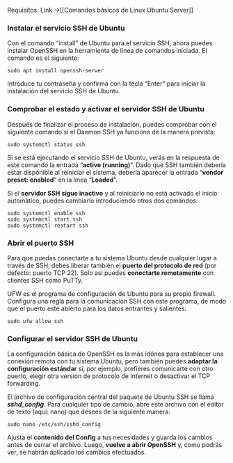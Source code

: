 Requisitos: 
Link ->[[Comandos básicos de Linux Ubuntu Server]]

### Instalar el servicio SSH de Ubuntu

Con el comando “install” de Ubuntu para el servicio SSH, ahora puedes instalar OpenSSH en la herramienta de línea de comandos iniciada. El comando es el siguiente:

```mixed
sudo apt install openssh-server
```

Introduce tu contraseña y confirma con la tecla “Enter” para iniciar la instalación del servicio SSH de Ubuntu.

### Comprobar el estado y activar el servidor SSH de Ubuntu

Después de finalizar el proceso de instalación, puedes comprobar con el siguiente comando si el Daemon SSH ya funciona de la manera prevista:

```
sudo systemctl status ssh
```

Si se está ejecutando el servicio SSH de Ubuntu, verás en la respuesta de este comando la entrada “**active (running)**”. Dado que SSH también debería estar disponible al reiniciar el sistema, debería aparecer la entrada “**vendor preset: enabled**” en la línea “**Loaded**”.

Si el **servidor SSH sigue inactivo** y al reiniciarlo no está activado el inicio automático, puedes cambiarlo introduciendo otros dos comandos:

```
sudo systemctl enable ssh
sudo systemctl start ssh
sudo systemctl restart ssh
```

### Abrir el puerto SSH

Para que puedas conectarte a tu sistema Ubuntu desde cualquier lugar a través de SSH, debes liberar también el **puerto del protocolo de red** (por defecto: puerto TCP 22). Solo así puedes **conectarte remotamente** con clientes SSH como PuTTy.

UFW es el programa de configuración de Ubuntu para su propio firewall. Configura una regla para la comunicación SSH con este programa, de modo que el puerto esté abierto para los datos entrantes y salientes:

```
sudo ufw allow ssh
```

### Configurar el servidor SSH de Ubuntu

La configuración básica de OpenSSH es la más idónea para establecer una conexión remota con tu sistema Ubuntu, pero también puedes **adaptar la configuración estándar** si, por ejemplo, prefieres comunicarte con otro puerto, elegir otra versión de protocolo de Internet o desactivar el TCP forwarding.

El archivo de configuración central del paquete de Ubuntu SSH se llama **_sshd_config_**. Para cualquier tipo de cambio, abre este archivo con el editor de texto (aquí: nano) que desees de la siguiente manera:

```
sudo nano /etc/ssh/sshd_config
```

Ajusta el **contenido del Config** a tus necesidades y guarda los cambios antes de cerrar el archivo. Luego, **vuelve a abrir OpenSSH** y, como podrás ver, se habrán aplicado los cambios efectuados.